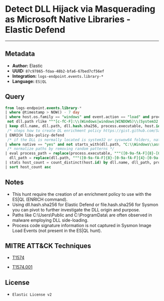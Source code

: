 # Detect DLL Hijack via Masquerading as Microsoft Native Libraries - Elastic Defend

---

## Metadata

- **Author:** Elastic
- **UUID:** `87c97865-fdaa-48b2-bfa6-67bed7cf56ef`
- **Integration:** `logs-endpoint.events.library-*`
- **Language:** `ES|QL`

## Query

```sql
from logs-endpoint.events.library-* 
| where @timestamp > NOW() - 7 day
| where host.os.family == "windows" and event.action == "load" and process.code_signature.status == "trusted" and dll.code_signature.status != "trusted" and 
 not dll.path rlike """[c-fC-F]:\\(Windows|windows|WINDOWS)\\(System32|SysWOW64|system32|syswow64)\\[a-zA-Z0-9_]+.dll""" 
| keep dll.name, dll.path, dll.hash.sha256, process.executable, host.id
 /* steps how to create DL enrichment policy https://gist.github.com/Samirbous/9f9c3237a0ada745e71cc2ba3425311c  */
| ENRICH libs-policy-defend 
 /* if the DLL is normally located is system32 or syswow64 folders, native tag will be equal to yes */
| where native == "yes" and not starts_with(dll.path, "C:\\Windows\\assembly\\NativeImages") 
 /* normalize paths by removing random patterns */
| eval process_path = replace(process.executable, """([0-9a-fA-F]{8}-[0-9a-fA-F]{4}-[0-9a-fA-F]{4}-[0-9a-fA-F]{4}-[0-9a-fA-F]{12}|ns[a-z][A-Z0-9]{3,4}\.tmp|DX[A-Z0-9]{3,4}\.tmp|7z[A-Z0-9]{3,5}\.tmp|[0-9\.\-\_]{3,})""", ""), 
  dll_path = replace(dll.path, """([0-9a-fA-F]{8}-[0-9a-fA-F]{4}-[0-9a-fA-F]{4}-[0-9a-fA-F]{4}-[0-9a-fA-F]{12}|ns[a-z][A-Z0-9]{3,4}\.tmp|DX[A-Z0-9]{3,4}\.tmp|7z[A-Z0-9]{3,5}\.tmp|[0-9\.\-\_]{3,})""", "") 
| stats host_count = count_distinct(host.id) by dll.name, dll_path, process_path, dll.hash.sha256 
| sort host_count asc
```

## Notes

- This hunt require the creation of an enrichment policy to use with the ES|QL (ENRICH command).
- Using dll.hash.sha256 for Elastic Defend or file.hash.sha256 for Sysmon you can pivot to further investigate the DLL origin and purpose.
- Paths like C:\Users\Public and C:\ProgramData\ are often observed in malware employing DLL side-loading.
- Process code signature information is not captured in Sysmon Image Load Events (not present in the ES|QL hunt).
## MITRE ATT&CK Techniques

- [T1574](https://attack.mitre.org/techniques//T1574)

- [T1574.001](https://attack.mitre.org/techniques//T1574/001)


## License

- `Elastic License v2`
